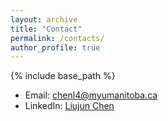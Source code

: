 ```yaml
---
layout: archive
title: "Contact"
permalink: /contacts/
author_profile: true
---
```


{% include base_path %}

* Email: chenl4@myumanitoba.ca
* LinkedIn: [Liujun Chen](https://www.linkedin.com/feed/?trk=homepage-basic_sign-in-submit)

